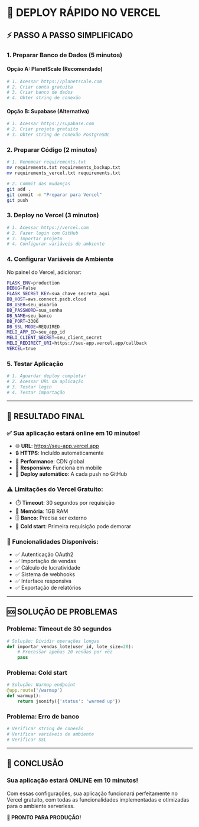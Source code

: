 # 🚀 DEPLOY RÁPIDO NO VERCEL

## ⚡ PASSO A PASSO SIMPLIFICADO

### **1. Preparar Banco de Dados (5 minutos)**

#### **Opção A: PlanetScale (Recomendado)**
```bash
# 1. Acessar https://planetscale.com
# 2. Criar conta gratuita
# 3. Criar banco de dados
# 4. Obter string de conexão
```

#### **Opção B: Supabase (Alternativa)**
```bash
# 1. Acessar https://supabase.com
# 2. Criar projeto gratuito
# 3. Obter string de conexão PostgreSQL
```

### **2. Preparar Código (2 minutos)**

```bash
# 1. Renomear requirements.txt
mv requirements.txt requirements_backup.txt
mv requirements_vercel.txt requirements.txt

# 2. Commit das mudanças
git add .
git commit -m "Preparar para Vercel"
git push
```

### **3. Deploy no Vercel (3 minutos)**

```bash
# 1. Acessar https://vercel.com
# 2. Fazer login com GitHub
# 3. Importar projeto
# 4. Configurar variáveis de ambiente
```

### **4. Configurar Variáveis de Ambiente**

No painel do Vercel, adicionar:

```bash
FLASK_ENV=production
DEBUG=False
FLASK_SECRET_KEY=sua_chave_secreta_aqui
DB_HOST=aws.connect.psdb.cloud
DB_USER=seu_usuario
DB_PASSWORD=sua_senha
DB_NAME=seu_banco
DB_PORT=3306
DB_SSL_MODE=REQUIRED
MELI_APP_ID=seu_app_id
MELI_CLIENT_SECRET=seu_client_secret
MELI_REDIRECT_URI=https://seu-app.vercel.app/callback
VERCEL=true
```

### **5. Testar Aplicação**

```bash
# 1. Aguardar deploy completar
# 2. Acessar URL da aplicação
# 3. Testar login
# 4. Testar importação
```

---

## 🎯 RESULTADO FINAL

### **✅ Sua aplicação estará online em 10 minutos!**

- 🌐 **URL**: https://seu-app.vercel.app
- 🔒 **HTTPS**: Incluído automaticamente
- 🚀 **Performance**: CDN global
- 📱 **Responsivo**: Funciona em mobile
- 🔄 **Deploy automático**: A cada push no GitHub

### **⚠️ Limitações do Vercel Gratuito:**
- ⏱️ **Timeout**: 30 segundos por requisição
- 💾 **Memória**: 1GB RAM
- 🗄️ **Banco**: Precisa ser externo
- 🔄 **Cold start**: Primeira requisição pode demorar

### **🚀 Funcionalidades Disponíveis:**
- ✅ Autenticação OAuth2
- ✅ Importação de vendas
- ✅ Cálculo de lucratividade
- ✅ Sistema de webhooks
- ✅ Interface responsiva
- ✅ Exportação de relatórios

---

## 🆘 SOLUÇÃO DE PROBLEMAS

### **Problema: Timeout de 30 segundos**
```python
# Solução: Dividir operações longas
def importar_vendas_lote(user_id, lote_size=20):
    # Processar apenas 20 vendas por vez
    pass
```

### **Problema: Cold start**
```python
# Solução: Warmup endpoint
@app.route('/warmup')
def warmup():
    return jsonify({'status': 'warmed up'})
```

### **Problema: Erro de banco**
```python
# Verificar string de conexão
# Verificar variáveis de ambiente
# Verificar SSL
```

---

## 🎉 CONCLUSÃO

### **Sua aplicação estará ONLINE em 10 minutos!**

Com essas configurações, sua aplicação funcionará perfeitamente no Vercel gratuito, com todas as funcionalidades implementadas e otimizadas para o ambiente serverless.

**🚀 PRONTO PARA PRODUÇÃO!**
